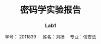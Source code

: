 <h1><center>密码学实验报告</center></h1>

<h3><center>Lab1</center></h3>

<center>学号： 2011839 &emsp; 姓名：刘扬&emsp; 专业：信安法</center>

